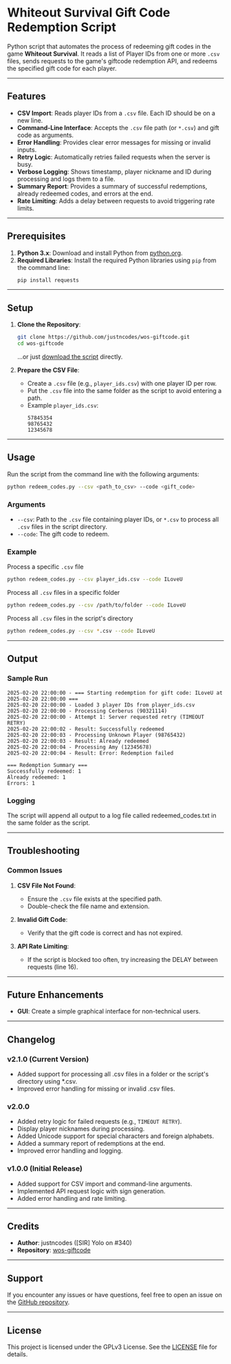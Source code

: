 # Whiteout Survival Gift Code Redemption Script

Python script that automates the process of redeeming gift codes in the game **Whiteout Survival**. It reads a list of Player IDs from one or more `.csv` files, sends requests to the game's giftcode redemption API, and redeems the specified gift code for each player.

---

## Features

- **CSV Import**: Reads player IDs from a `.csv` file. Each ID should be on a new line.
- **Command-Line Interface**: Accepts the `.csv` file path (or `*.csv`) and gift code as arguments.
- **Error Handling**: Provides clear error messages for missing or invalid inputs.
- **Retry Logic**: Automatically retries failed requests when the server is busy.
- **Verbose Logging**: Shows timestamp, player nickname and ID during processing and logs them to a file.
- **Summary Report**: Provides a summary of successful redemptions, already redeemed codes, and errors at the end.
- **Rate Limiting**: Adds a delay between requests to avoid triggering rate limits.

---

## Prerequisites

1. **Python 3.x**: Download and install Python from [python.org](https://www.python.org/).
2. **Required Libraries**: Install the required Python libraries using `pip` from the command line:
   ```bash
   pip install requests
   ```

---

## Setup

1. **Clone the Repository**:
   ```bash
   git clone https://github.com/justncodes/wos-giftcode.git
   cd wos-giftcode
   ```
   ...or just [download the script](https://github.com/justncodes/wos-giftcode/blob/main/redeem_codes.py) directly.

2. **Prepare the CSV File**:
   - Create a `.csv` file (e.g., `player_ids.csv`) with one player ID per row.
   - Put the `.csv` file into the same folder as the script to avoid entering a path.
   - Example `player_ids.csv`:
     ```csv
     57845354
     98765432
     12345678
     ```

---

## Usage

Run the script from the command line with the following arguments:

```bash
python redeem_codes.py --csv <path_to_csv> --code <gift_code>
```

### Arguments

- `--csv`: Path to the `.csv` file containing player IDs, or `*.csv` to process all `.csv` files in the script directory.
- `--code`: The gift code to redeem.

### Example

Process a specific `.csv` file
```bash
python redeem_codes.py --csv player_ids.csv --code ILoveU
```

Process all `.csv` files in a specific folder
```bash
python redeem_codes.py --csv /path/to/folder --code ILoveU
```

Process all `.csv` files in the script's directory
```bash
python redeem_codes.py --csv *.csv --code ILoveU
```

---

## Output

### Sample Run

```plaintext
2025-02-20 22:00:00 - === Starting redemption for gift code: ILoveU at 2025-02-20 22:00:00 ===
2025-02-20 22:00:00 - Loaded 3 player IDs from player_ids.csv
2025-02-20 22:00:00 - Processing Cerberus (90321114)
2025-02-20 22:00:00 - Attempt 1: Server requested retry (TIMEOUT RETRY)
2025-02-20 22:00:02 - Result: Successfully redeemed
2025-02-20 22:00:03 - Processing Unknown Player (98765432)
2025-02-20 22:00:03 - Result: Already redeemed
2025-02-20 22:00:04 - Processing Amy (12345678)
2025-02-20 22:00:04 - Result: Error: Redemption failed

=== Redemption Summary ===
Successfully redeemed: 1
Already redeemed: 1
Errors: 1
```

### Logging

The script will append all output to a log file called redeemed_codes.txt in the same folder as the script.

---

## Troubleshooting

### Common Issues

1. **CSV File Not Found**:
   - Ensure the `.csv` file exists at the specified path.
   - Double-check the file name and extension.

2. **Invalid Gift Code**:
   - Verify that the gift code is correct and has not expired.

3. **API Rate Limiting**:
   - If the script is blocked too often, try increasing the DELAY between requests (line 16).

---

## Future Enhancements

- **GUI**: Create a simple graphical interface for non-technical users.

---

## Changelog

### v2.1.0 (Current Version)
- Added support for processing all .csv files in a folder or the script's directory using *.csv.
- Improved error handling for missing or invalid .csv files.

### v2.0.0
- Added retry logic for failed requests (e.g., `TIMEOUT RETRY`).
- Display player nicknames during processing.
- Added Unicode support for special characters and foreign alphabets.
- Added a summary report of redemptions at the end.
- Improved error handling and logging.

### v1.0.0 (Initial Release)
- Added support for CSV import and command-line arguments.
- Implemented API request logic with sign generation.
- Added error handling and rate limiting.

---

## Credits

- **Author**: justncodes (\[SIR\] Yolo on #340)
- **Repository**: [wos-giftcode](https://github.com/justncodes/wos-giftcode)

---

## Support

If you encounter any issues or have questions, feel free to open an issue on the [GitHub repository](https://github.com/justncodes/wos-giftcode/issues).

---

## License

This project is licensed under the GPLv3 License. See the [LICENSE](LICENSE) file for details.
